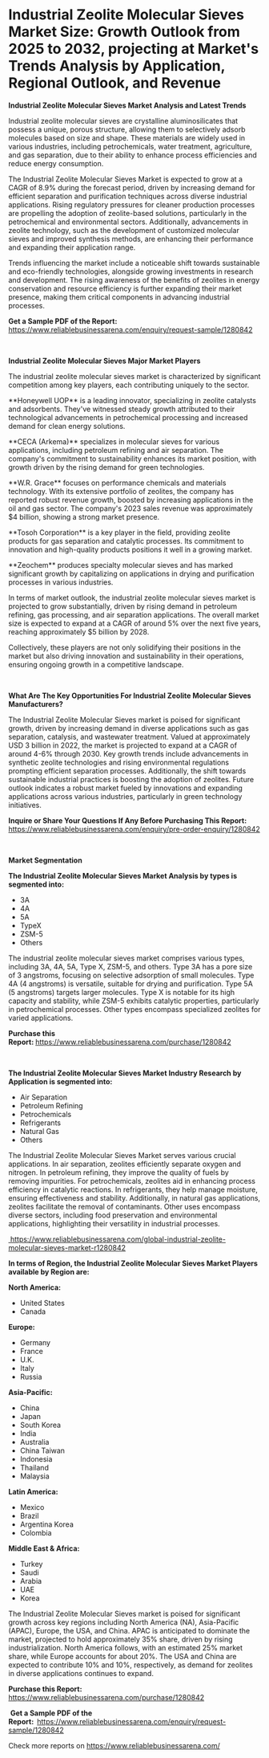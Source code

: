 <p><h1>Industrial Zeolite Molecular Sieves Market Size: Growth Outlook from 2025 to 2032, projecting at Market's Trends Analysis by Application, Regional Outlook, and Revenue</h1></p><p><strong>Industrial Zeolite Molecular Sieves Market Analysis and Latest Trends</strong></p>
<p><p>Industrial zeolite molecular sieves are crystalline aluminosilicates that possess a unique, porous structure, allowing them to selectively adsorb molecules based on size and shape. These materials are widely used in various industries, including petrochemicals, water treatment, agriculture, and gas separation, due to their ability to enhance process efficiencies and reduce energy consumption.</p><p>The Industrial Zeolite Molecular Sieves Market is expected to grow at a CAGR of 8.9% during the forecast period, driven by increasing demand for efficient separation and purification techniques across diverse industrial applications. Rising regulatory pressures for cleaner production processes are propelling the adoption of zeolite-based solutions, particularly in the petrochemical and environmental sectors. Additionally, advancements in zeolite technology, such as the development of customized molecular sieves and improved synthesis methods, are enhancing their performance and expanding their application range.</p><p>Trends influencing the market include a noticeable shift towards sustainable and eco-friendly technologies, alongside growing investments in research and development. The rising awareness of the benefits of zeolites in energy conservation and resource efficiency is further expanding their market presence, making them critical components in advancing industrial processes.</p></p>
<p><strong>Get a Sample PDF of the Report:&nbsp;</strong> <a href="https://www.reliablebusinessarena.com/enquiry/request-sample/1280842?utm_campaign=2924&utm_medium=2&utm_source=Github&utm_content=ia&utm_term=24032025&utm_id=industrial-zeolite-molecular-sieves">https://www.reliablebusinessarena.com/enquiry/request-sample/1280842</a></p>
<p>&nbsp;</p>
<p><strong>Industrial Zeolite Molecular Sieves Major Market Players</strong></p>
<p><p>The industrial zeolite molecular sieves market is characterized by significant competition among key players, each contributing uniquely to the sector. </p><p>**Honeywell UOP** is a leading innovator, specializing in zeolite catalysts and adsorbents. They've witnessed steady growth attributed to their technological advancements in petrochemical processing and increased demand for clean energy solutions.</p><p>**CECA (Arkema)** specializes in molecular sieves for various applications, including petroleum refining and air separation. The company's commitment to sustainability enhances its market position, with growth driven by the rising demand for green technologies.</p><p>**W.R. Grace** focuses on performance chemicals and materials technology. With its extensive portfolio of zeolites, the company has reported robust revenue growth, boosted by increasing applications in the oil and gas sector. The company's 2023 sales revenue was approximately $4 billion, showing a strong market presence.</p><p>**Tosoh Corporation** is a key player in the field, providing zeolite products for gas separation and catalytic processes. Its commitment to innovation and high-quality products positions it well in a growing market.</p><p>**Zeochem** produces specialty molecular sieves and has marked significant growth by capitalizing on applications in drying and purification processes in various industries. </p><p>In terms of market outlook, the industrial zeolite molecular sieves market is projected to grow substantially, driven by rising demand in petroleum refining, gas processing, and air separation applications. The overall market size is expected to expand at a CAGR of around 5% over the next five years, reaching approximately $5 billion by 2028. </p><p>Collectively, these players are not only solidifying their positions in the market but also driving innovation and sustainability in their operations, ensuring ongoing growth in a competitive landscape.</p></p>
<p>&nbsp;</p>
<p><strong>What Are The Key Opportunities For Industrial Zeolite Molecular Sieves Manufacturers?</strong></p>
<p><p>The Industrial Zeolite Molecular Sieves market is poised for significant growth, driven by increasing demand in diverse applications such as gas separation, catalysis, and wastewater treatment. Valued at approximately USD 3 billion in 2022, the market is projected to expand at a CAGR of around 4-6% through 2030. Key growth trends include advancements in synthetic zeolite technologies and rising environmental regulations prompting efficient separation processes. Additionally, the shift towards sustainable industrial practices is boosting the adoption of zeolites. Future outlook indicates a robust market fueled by innovations and expanding applications across various industries, particularly in green technology initiatives.</p></p>
<p><strong>Inquire or Share Your Questions If Any Before Purchasing This Report:</strong> <a href="https://www.reliablebusinessarena.com/enquiry/pre-order-enquiry/1280842?utm_campaign=2924&utm_medium=2&utm_source=Github&utm_content=ia&utm_term=24032025&utm_id=industrial-zeolite-molecular-sieves">https://www.reliablebusinessarena.com/enquiry/pre-order-enquiry/1280842</a></p>
<p>&nbsp;</p>
<p><strong>Market Segmentation</strong></p>
<p><strong>The Industrial Zeolite Molecular Sieves Market Analysis by types is segmented into:</strong></p>
<p><ul><li>3A</li><li>4A</li><li>5A</li><li>TypeX</li><li>ZSM-5</li><li>Others</li></ul></p>
<p><p>The industrial zeolite molecular sieves market comprises various types, including 3A, 4A, 5A, Type X, ZSM-5, and others. Type 3A has a pore size of 3 angstroms, focusing on selective adsorption of small molecules. Type 4A (4 angstroms) is versatile, suitable for drying and purification. Type 5A (5 angstroms) targets larger molecules. Type X is notable for its high capacity and stability, while ZSM-5 exhibits catalytic properties, particularly in petrochemical processes. Other types encompass specialized zeolites for varied applications.</p></p>
<p><strong>Purchase this Report:&nbsp;</strong><a href="https://www.reliablebusinessarena.com/purchase/1280842?utm_campaign=2924&utm_medium=2&utm_source=Github&utm_content=ia&utm_term=24032025&utm_id=industrial-zeolite-molecular-sieves">https://www.reliablebusinessarena.com/purchase/1280842</a></p>
<p>&nbsp;</p>
<p><strong>The Industrial Zeolite Molecular Sieves Market Industry Research by Application is segmented into:</strong></p>
<p><ul><li>Air Separation</li><li>Petroleum Refining</li><li>Petrochemicals</li><li>Refrigerants</li><li>Natural Gas</li><li>Others</li></ul></p>
<p><p>The Industrial Zeolite Molecular Sieves Market serves various crucial applications. In air separation, zeolites efficiently separate oxygen and nitrogen. In petroleum refining, they improve the quality of fuels by removing impurities. For petrochemicals, zeolites aid in enhancing process efficiency in catalytic reactions. In refrigerants, they help manage moisture, ensuring effectiveness and stability. Additionally, in natural gas applications, zeolites facilitate the removal of contaminants. Other uses encompass diverse sectors, including food preservation and environmental applications, highlighting their versatility in industrial processes.</p></p>
<p><a href="https://www.reliablebusinessarena.com/global-industrial-zeolite-molecular-sieves-market-r1280842?utm_campaign=2924&utm_medium=2&utm_source=Github&utm_content=ia&utm_term=24032025&utm_id=industrial-zeolite-molecular-sieves">&nbsp;https://www.reliablebusinessarena.com/global-industrial-zeolite-molecular-sieves-market-r1280842</a></p>
<p><strong>In terms of Region, the Industrial Zeolite Molecular Sieves Market Players available by Region are:</strong></p>
<p>
    <p> <strong> North America: </strong>
        <ul>
            <li>United States</li>
            <li>Canada</li>
        </ul>
        </p> 
    <p> <strong> Europe: </strong>
        <ul>
            <li>Germany</li>
            <li>France</li>
            <li>U.K.</li>
            <li>Italy</li>
            <li>Russia</li>
        </ul>
        </p> 
    <p> <strong> Asia-Pacific: </strong>
        <ul>
            <li>China</li>
            <li>Japan</li>
            <li>South Korea</li>
            <li>India</li>
            <li>Australia</li>
            <li>China Taiwan</li>
            <li>Indonesia</li>
            <li>Thailand</li>
            <li>Malaysia</li>
        </ul>
        </p> 
    <p> <strong> Latin America: </strong>
        <ul>
            <li>Mexico</li>
            <li>Brazil</li>
            <li>Argentina Korea</li>
            <li>Colombia</li>
        </ul>
        </p> 
    <p> <strong> Middle East & Africa: </strong>
        <ul>
            <li>Turkey</li>
            <li>Saudi</li>
            <li>Arabia</li>
            <li>UAE</li>
            <li>Korea</li>
        </ul>
    </p>
    </p>
<p><p>The Industrial Zeolite Molecular Sieves market is poised for significant growth across key regions including North America (NA), Asia-Pacific (APAC), Europe, the USA, and China. APAC is anticipated to dominate the market, projected to hold approximately 35% share, driven by rising industrialization. North America follows, with an estimated 25% market share, while Europe accounts for about 20%. The USA and China are expected to contribute 10% and 10%, respectively, as demand for zeolites in diverse applications continues to expand.</p></p>
<p><strong>Purchase this Report: </strong><a href="https://www.reliablebusinessarena.com/purchase/1280842?utm_campaign=2924&utm_medium=2&utm_source=Github&utm_content=ia&utm_term=24032025&utm_id=industrial-zeolite-molecular-sieves">https://www.reliablebusinessarena.com/purchase/1280842</a></p>
<p>&nbsp;<strong>Get a Sample PDF of the Report:&nbsp;&nbsp;</strong><a href="https://www.reliablebusinessarena.com/enquiry/request-sample/1280842?utm_campaign=2924&utm_medium=2&utm_source=Github&utm_content=ia&utm_term=24032025&utm_id=industrial-zeolite-molecular-sieves">https://www.reliablebusinessarena.com/enquiry/request-sample/1280842</a></p>
<p><strong></strong></p>
<p>Check more reports on <a href="https://www.reliablebusinessarena.com/?utm_campaign=2924&utm_medium=2&utm_source=Github&utm_content=ia&utm_term=24032025&utm_id=industrial-zeolite-molecular-sieves">https://www.reliablebusinessarena.com/</a></p>